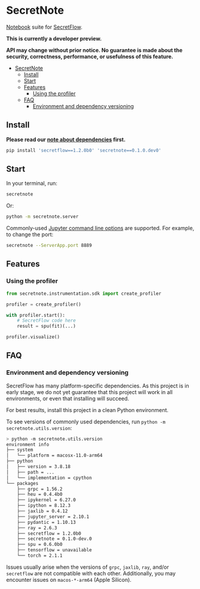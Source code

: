 # SecretNote

[Notebook] suite for [SecretFlow].

[Notebook]: https://jupyter.org
[SecretFlow]: https://www.secretflow.org.cn

**This is currently a developer preview.**

**API may change without prior notice. No guarantee is made about the security, correctness, performance, or usefulness of this feature.**

- [SecretNote](#secretnote)
  - [Install](#install)
  - [Start](#start)
  - [Features](#features)
    - [Using the profiler](#using-the-profiler)
  - [FAQ](#faq)
    - [Environment and dependency versioning](#environment-and-dependency-versioning)

## Install

**Please read our [note about dependencies](#environment-and-dependency-versioning) first.**

```bash
pip install 'secretflow==1.2.0b0' 'secretnote==0.1.0.dev0'
```

## Start

In your terminal, run:

```bash
secretnote
```

Or:

```bash
python -m secretnote.server
```

Commonly-used [Jupyter command line options][jupyter-options] are supported. For example, to change the port:

```bash
secretnote --ServerApp.port 8889
```

[jupyter-options]: https://jupyterlab-server.readthedocs.io/en/latest/api/app-config.html

## Features

### Using the profiler

```python
from secretnote.instrumentation.sdk import create_profiler

profiler = create_profiler()

with profiler.start():
    # SecretFlow code here
    result = spu(fit)(...)

profiler.visualize()
```

## FAQ

### Environment and dependency versioning

SecretFlow has many platform-specific dependencies. As this project is in early stage, we do not yet guarantee that this project will work in all environments, or even that installing will succeed.

For best results, install this project in a clean Python environment.

To see versions of commonly used dependencies, run `python -m secretnote.utils.version`:

```bash
> python -m secretnote.utils.version
environment info
├── system
│   └── platform = macosx-11.0-arm64
├── python
│   ├── version = 3.8.18
│   ├── path = ...
│   └── implementation = cpython
└── packages
    ├── grpc = 1.56.2
    ├── heu = 0.4.4b0
    ├── ipykernel = 6.27.0
    ├── ipython = 8.12.3
    ├── jaxlib = 0.4.12
    ├── jupyter_server = 2.10.1
    ├── pydantic = 1.10.13
    ├── ray = 2.6.3
    ├── secretflow = 1.2.0b0
    ├── secretnote = 0.1.0-dev.0
    ├── spu = 0.6.0b0
    ├── tensorflow = unavailable
    └── torch = 2.1.1
```

Issues usually arise when the versions of `grpc`, `jaxlib`, `ray`, and/or `secretflow` are not compatible with each other. Additionally, you may encounter issues on `macos-*-arm64` (Apple Silicon).
